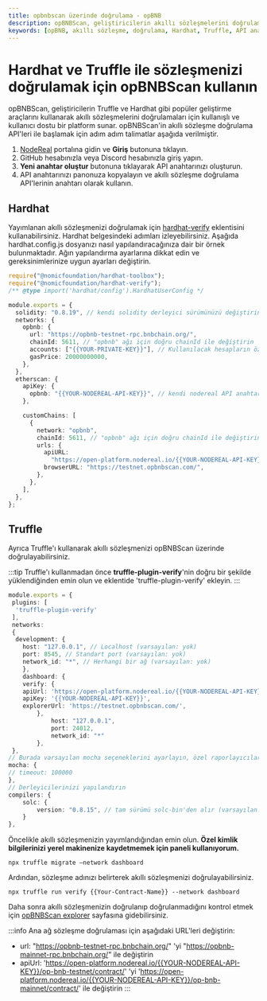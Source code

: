 ```yaml
---
title: opbnbscan üzerinde doğrulama - opBNB
description: opBNBScan, geliştiricilerin akıllı sözleşmelerini doğrulamak için adım adım bir kılavuz sunar. Bu içerikte Hardhat ve Truffle kullanarak nasıl gerçekleştirileceğini öğrenin.
keywords: [opBNB, akıllı sözleşme, doğrulama, Hardhat, Truffle, API anahtarı, NodeReal]
---
```


# Hardhat ve Truffle ile sözleşmenizi doğrulamak için opBNBScan kullanın

opBNBScan, geliştiricilerin Truffle ve Hardhat gibi popüler geliştirme araçlarını kullanarak akıllı sözleşmelerini doğrulamaları için kullanışlı ve kullanıcı dostu bir platform sunar. opBNBScan'in akıllı sözleşme doğrulama API'leri ile başlamak için adım adım talimatlar aşağıda verilmiştir.

1. [NodeReal](http://nodereal.io) portalına gidin ve **Giriş** butonuna tıklayın.
2. GitHub hesabınızla veya Discord hesabınızla giriş yapın.
3. **Yeni anahtar oluştur** butonuna tıklayarak API anahtarınızı oluşturun.
4. API anahtarınızı panonuza kopyalayın ve akıllı sözleşme doğrulama API'lerinin anahtarı olarak kullanın.

## **Hardhat**

Yayımlanan akıllı sözleşmenizi doğrulamak için [hardhat-verify](https://hardhat.org/hardhat-runner/docs/guides/verifying) eklentisini kullanabilirsiniz. Hardhat belgesindeki adımları izleyebilirsiniz. Aşağıda hardhat.config.js dosyanızı nasıl yapılandıracağınıza dair bir örnek bulunmaktadır. Ağın yapılandırma ayarlarına dikkat edin ve gereksinimlerinize uygun ayarları değiştirin.

```typescript
require("@nomicfoundation/hardhat-toolbox");
require("@nomicfoundation/hardhat-verify");
/** @type import('hardhat/config').HardhatUserConfig */

module.exports = {
  solidity: "0.8.19", // kendi solidity derleyici sürümünüzü değiştirin
  networks: {
    opbnb: {
      url: "https://opbnb-testnet-rpc.bnbchain.org/",
      chainId: 5611, // "opbnb" ağı için doğru chainId ile değiştirin
      accounts: ["{{YOUR-PRIVATE-KEY}}"], // Kullanılacak hesapların özel anahtarlarını veya mnemoniklerini ekleyin
      gasPrice: 20000000000,
    },
  },
  etherscan: {
    apiKey: {
      opbnb: "{{YOUR-NODEREAL-API-KEY}}", // kendi nodereal API anahtarınızı değiştirin
    },

    customChains: [
      {
        network: "opbnb",
        chainId: 5611, // "opbnb" ağı için doğru chainId ile değiştirin
        urls: {
          apiURL:
            "https://open-platform.nodereal.io/{{YOUR-NODEREAL-API-KEY}}/op-bnb-testnet/contract/",
          browserURL: "https://testnet.opbnbscan.com/",
        },
      },
    ],
  },
};
```

## **Truffle**

Ayrıca Truffle'ı kullanarak akıllı sözleşmenizi opBNBScan üzerinde doğrulayabilirsiniz.

:::tip
Truffle'ı kullanmadan önce **truffle-plugin-verify**'nin doğru bir şekilde yüklendiğinden emin olun ve eklentide 'truffle-plugin-verify' ekleyin.
:::

```typescript
module.exports = {
 plugins: [
  'truffle-plugin-verify'
 ],
 networks:
 {
  development: {
  	host: "127.0.0.1", // Localhost (varsayılan: yok)
  	port: 8545, // Standart port (varsayılan: yok)
  	network_id: "*", // Herhangi bir ağ (varsayılan: yok)
 	},
 	dashboard: {
  	verify: {
  	apiUrl: 'https://open-platform.nodereal.io/{{YOUR-NODEREAL-API-KEY}}/op-bnb-testnet/contract/',
  	apiKey: '{{YOUR-NODEREAL-API-KEY}}',
  	explorerUrl: 'https://testnet.opbnbscan.com/',
 		},
 			host: "127.0.0.1",
 			port: 24012,
 			network_id: "*"
		},
 },
// Burada varsayılan mocha seçeneklerini ayarlayın, özel raporlayıcılar vb. kullanın.
mocha: {
// timeout: 100000
},
// Derleyicilerinizi yapılandırın
compilers: {
	solc: {
		version: "0.8.15", // tam sürümü solc-bin'den alır (varsayılan: truffle'ın sürümü)
	}
},
```

Öncelikle akıllı sözleşmenizin yayımlandığından emin olun. **Özel kimlik bilgilerinizi yerel makinenize kaydetmemek için paneli kullanıyorum.**

```shell
npx truffle migrate –network dashboard
```

Ardından, sözleşme adınızı belirterek akıllı sözleşmenizi doğrulayabilirsiniz.

```shell
npx truffle run verify {{Your-Contract-Name}} --network dashboard
```

Daha sonra akıllı sözleşmenizin doğrulanıp doğrulanmadığını kontrol etmek için [opBNBScan explorer](https://testnet.opbnbscan.com/address/0x57996bA7FC3F0C61E7A949ac050b9E2437eA1972?p=1&tab=Contract) sayfasına gidebilirsiniz.

:::info
Ana ağ sözleşme doğrulaması için aşağıdaki URL'leri değiştirin:
- url: "https://opbnb-testnet-rpc.bnbchain.org/" 'yi "https://opbnb-mainnet-rpc.bnbchain.org/" ile değiştirin
- apiUrl: 'https://open-platform.nodereal.io/{{YOUR-NODEREAL-API-KEY}}/op-bnb-testnet/contract/' 'yi 'https://open-platform.nodereal.io/{{YOUR-NODEREAL-API-KEY}}/op-bnb-mainnet/contract/' ile değiştirin
:::